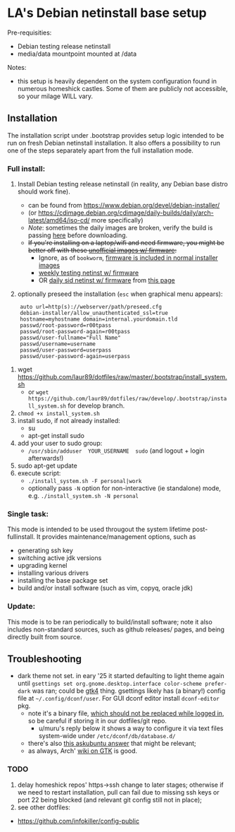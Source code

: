 LA's Debian netinstall base setup
=================================

Pre-requisities:
* Debian testing release netinstall
* media/data mountpoint mounted at /data

Notes:
*  this setup is heavily dependent on the system configuration found in numerous
homeshick castles. Some of them are publicly not accessible, so your milage
WILL vary.

Installation
------------

The installation script under .bootstrap provides setup logic intended to be run on
fresh Debian netinstall installation. It also offers a possibility to run one of the
steps separately apart from the full installation mode.

### Full install:

1. Install Debian testing release netinstall (in reality, any Debian base distro
   should work fine).
    * can be found from https://www.debian.org/devel/debian-installer/
    * (or https://cdimage.debian.org/cdimage/daily-builds/daily/arch-latest/amd64/iso-cd/
      more specifically)
    * *Note*: sometimes the daily images are broken, verify the build is passing [here](https://d-i.debian.org/daily-images/daily-build-overview.html)
      before downloading.
    * ~~If you're installing on a laptop/wifi and need firmware, you might be better
      off with these [unofficial images w/ firmware](https://cdimage.debian.org/cdimage/unofficial/non-free/cd-including-firmware/weekly-builds/amd64/iso-cd/):~~
      - Ignore, as of `bookworm`, [firmware is included in normal installer
        images](https://cdimage.debian.org/cdimage/unofficial/non-free/cd-including-firmware/)
      - [weekly testing netinst w/ firmware](https://cdimage.debian.org/cdimage/unofficial/non-free/cd-including-firmware/weekly-builds/amd64/iso-cd/firmware-testing-amd64-netinst.iso)
      - OR [daily sid netinst w/ firmware](https://cdimage.debian.org/cdimage/unofficial/non-free/cd-including-firmware/daily-builds/sid_d-i/current/amd64/iso-cd/firmware-testing-amd64-netinst.iso)
        from [this page](https://cdimage.debian.org/cdimage/unofficial/non-free/cd-including-firmware/daily-builds/sid_d-i/current/amd64/iso-cd/)

1. optionally preseed the installation (`esc` when graphical menu appears):

```
    auto url=http(s)://webserver/path/preseed.cfg
    debian-installer/allow_unauthenticated_ssl=true
    hostname=myhostname domain=internal.yourdomain.tld
    passwd/root-password=r00tpass
    passwd/root-password-again=r00tpass
    passwd/user-fullname="Full Name"
    passwd/username=username
    passwd/user-password=userpass
    passwd/user-password-again=userpass
```

1. wget https://github.com/laur89/dotfiles/raw/master/.bootstrap/install_system.sh
    * or `wget https://github.com/laur89/dotfiles/raw/develop/.bootstrap/install_system.sh`
      for develop branch.
1. `chmod +x install_system.sh`
1. install sudo, if not already installed:
    * su
    * apt-get install sudo
1. add your user to sudo group:
    * `/usr/sbin/adduser  YOUR_USERNAME  sudo`    (and logout + login afterwards!)
1. sudo apt-get update
1. execute script:
    * `./install_system.sh -F personal|work`
    * optionally pass `-N` option for non-interactive (ie standalone) mode,
      e.g. `./install_system.sh -N personal`

### Single task:

This mode is intended to be used througout the system lifetime post-fullinstall.
It provides maintenance/management options, such as
* generating ssh key
* switching active jdk versions
* upgrading kernel
* installing various drivers
* installing the base package set
* build and/or install software (such as vim, copyq, oracle jdk)

### Update:

This mode is to be ran periodically to build/install software; note it also includes
non-standard sources, such as github releases/ pages, and being directly built from
source.

Troubleshooting
---------------

- dark theme not set.
in eary '25 it
started defaulting to light theme again until `gsettings set org.gnome.desktop.interface color-scheme prefer-dark`
was ran; could be [gtk4](https://wiki.archlinux.org/title/GTK#Dark_theme_variant) thing.
gsettings likely has (a binary!) config file at `~/.config/dconf/user`.
For GUI dconf editor install `dconf-editor` pkg.
    - note it's a binary file, [which should not be replaced while logged in](https://askubuntu.com/a/984214),
    so be careful if storing it in our dotfiles/git repo.
        - u/muru's reply below it shows a way to configure it via text files
            system-wide under `/etc/dconf/db/database.d/`
    - there's also [this askubuntu answer](https://askubuntu.com/a/875922) that
        might be relevant;
    - as always, Arch' [wiki on GTK](https://wiki.archlinux.org/title/GTK) is good.

### TODO

1. delay homeshick repos' https->ssh change to later stages; otherwise
   if we need to restart installation, pull can fail due to missing ssh
   keys or port 22 being blocked (and relevant git config still not in place);
1. see other dotfiles:
  - https://github.com/infokiller/config-public
